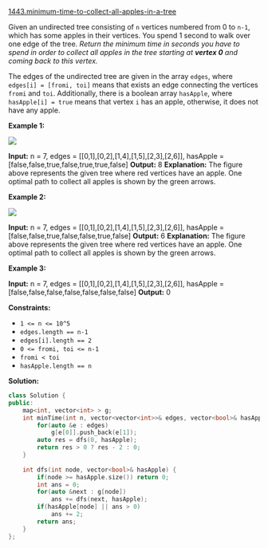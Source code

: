 [1443.minimum-time-to-collect-all-apples-in-a-tree](https://leetcode.com/problems/minimum-time-to-collect-all-apples-in-a-tree/)  

Given an undirected tree consisting of `n` vertices numbered from 0 to `n-1`, which has some apples in their vertices. You spend 1 second to walk over one edge of the tree. _Return the minimum time in seconds you have to spend in order to collect all apples in the tree starting at **vertex 0** and coming back to this vertex._

The edges of the undirected tree are given in the array `edges`, where `edges[i] = [fromi, toi]` means that exists an edge connecting the vertices `fromi` and `toi`. Additionally, there is a boolean array `hasApple`, where `hasApple[i] = true` means that vertex `i` has an apple, otherwise, it does not have any apple.

**Example 1:**

**![](https://assets.leetcode.com/uploads/2020/04/23/min_time_collect_apple_1.png)**

**Input:** n = 7, edges = \[\[0,1\],\[0,2\],\[1,4\],\[1,5\],\[2,3\],\[2,6\]\], hasApple = \[false,false,true,false,true,true,false\]
**Output:** 8 
**Explanation:** The figure above represents the given tree where red vertices have an apple. One optimal path to collect all apples is shown by the green arrows.  

**Example 2:**

**![](https://assets.leetcode.com/uploads/2020/04/23/min_time_collect_apple_2.png)**

**Input:** n = 7, edges = \[\[0,1\],\[0,2\],\[1,4\],\[1,5\],\[2,3\],\[2,6\]\], hasApple = \[false,false,true,false,false,true,false\]
**Output:** 6
**Explanation:** The figure above represents the given tree where red vertices have an apple. One optimal path to collect all apples is shown by the green arrows.  

**Example 3:**

**Input:** n = 7, edges = \[\[0,1\],\[0,2\],\[1,4\],\[1,5\],\[2,3\],\[2,6\]\], hasApple = \[false,false,false,false,false,false,false\]
**Output:** 0

**Constraints:**

*   `1 <= n <= 10^5`
*   `edges.length == n-1`
*   `edges[i].length == 2`
*   `0 <= fromi, toi <= n-1`
*   `fromi < toi`
*   `hasApple.length == n`  



**Solution:**  

```cpp
class Solution {
public:
    map<int, vector<int> > g;
    int minTime(int n, vector<vector<int>>& edges, vector<bool>& hasApple) {
        for(auto &e : edges)
            g[e[0]].push_back(e[1]);
        auto res = dfs(0, hasApple);
        return res > 0 ? res - 2 : 0;
    }
    
    int dfs(int node, vector<bool>& hasApple) {
        if(node >= hasApple.size()) return 0;
        int ans = 0;
        for(auto &next : g[node])
            ans += dfs(next, hasApple);
        if(hasApple[node] || ans > 0)
            ans += 2;
        return ans;
    }
};
```
      